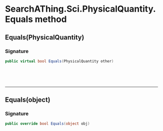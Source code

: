 # SearchAThing.Sci.PhysicalQuantity.Equals method
## Equals(PhysicalQuantity)
### Signature
```csharp
public virtual bool Equals(PhysicalQuantity other)
```

<p>&nbsp;</p>
<p>&nbsp;</p>
<hr/>

## Equals(object)
### Signature
```csharp
public override bool Equals(object obj)
```
